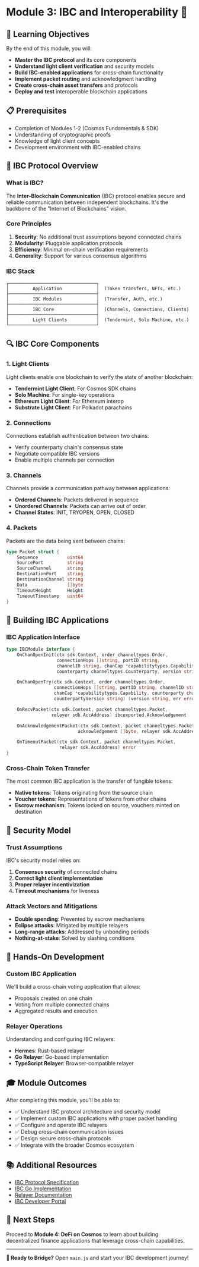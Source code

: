 # Module 3: IBC and Interoperability 🌉

## 🎯 Learning Objectives

By the end of this module, you will:
- **Master the IBC protocol** and its core components
- **Understand light client verification** and security models
- **Build IBC-enabled applications** for cross-chain functionality
- **Implement packet routing** and acknowledgment handling
- **Create cross-chain asset transfers** and protocols
- **Deploy and test** interoperable blockchain applications

## 📋 Prerequisites

- Completion of Modules 1-2 (Cosmos Fundamentals & SDK)
- Understanding of cryptographic proofs
- Knowledge of light client concepts
- Development environment with IBC-enabled chains

## 🌉 IBC Protocol Overview

### What is IBC?

The **Inter-Blockchain Communication** (IBC) protocol enables secure and reliable communication between independent blockchains. It's the backbone of the "Internet of Blockchains" vision.

### Core Principles

1. **Security**: No additional trust assumptions beyond connected chains
2. **Modularity**: Pluggable application protocols
3. **Efficiency**: Minimal on-chain verification requirements
4. **Generality**: Support for various consensus algorithms

### IBC Stack

```
┌─────────────────────────────────┐
│         Application             │  (Token transfers, NFTs, etc.)
├─────────────────────────────────┤
│         IBC Modules             │  (Transfer, Auth, etc.)
├─────────────────────────────────┤
│         IBC Core                │  (Channels, Connections, Clients)
├─────────────────────────────────┤
│         Light Clients           │  (Tendermint, Solo Machine, etc.)
└─────────────────────────────────┘
```

## 🔍 IBC Core Components

### 1. Light Clients

Light clients enable one blockchain to verify the state of another blockchain:
- **Tendermint Light Client**: For Cosmos SDK chains
- **Solo Machine**: For single-key operations
- **Ethereum Light Client**: For Ethereum interop
- **Substrate Light Client**: For Polkadot parachains

### 2. Connections

Connections establish authentication between two chains:
- Verify counterparty chain's consensus state
- Negotiate compatible IBC versions
- Enable multiple channels per connection

### 3. Channels

Channels provide a communication pathway between applications:
- **Ordered Channels**: Packets delivered in sequence
- **Unordered Channels**: Packets can arrive out of order
- **Channel States**: INIT, TRYOPEN, OPEN, CLOSED

### 4. Packets

Packets are the data being sent between chains:
```go
type Packet struct {
    Sequence           uint64
    SourcePort         string
    SourceChannel      string
    DestinationPort    string
    DestinationChannel string
    Data               []byte
    TimeoutHeight      Height
    TimeoutTimestamp   uint64
}
```

## 🚀 Building IBC Applications

### IBC Application Interface

```go
type IBCModule interface {
    OnChanOpenInit(ctx sdk.Context, order channeltypes.Order, 
                   connectionHops []string, portID string,
                   channelID string, chanCap *capabilitytypes.Capability,
                   counterparty channeltypes.Counterparty, version string) error

    OnChanOpenTry(ctx sdk.Context, order channeltypes.Order,
                  connectionHops []string, portID string, channelID string,
                  chanCap *capabilitytypes.Capability, counterparty channeltypes.Counterparty,
                  counterpartyVersion string) (version string, err error)

    OnRecvPacket(ctx sdk.Context, packet channeltypes.Packet,
                 relayer sdk.AccAddress) ibcexported.Acknowledgement

    OnAcknowledgementPacket(ctx sdk.Context, packet channeltypes.Packet,
                           acknowledgement []byte, relayer sdk.AccAddress) error

    OnTimeoutPacket(ctx sdk.Context, packet channeltypes.Packet,
                    relayer sdk.AccAddress) error
}
```

### Cross-Chain Token Transfer

The most common IBC application is the transfer of fungible tokens:
- **Native tokens**: Tokens originating from the source chain
- **Voucher tokens**: Representations of tokens from other chains
- **Escrow mechanism**: Tokens locked on source, vouchers minted on destination

## 🔐 Security Model

### Trust Assumptions

IBC's security model relies on:
1. **Consensus security** of connected chains
2. **Correct light client implementation**
3. **Proper relayer incentivization**
4. **Timeout mechanisms** for liveness

### Attack Vectors and Mitigations

- **Double spending**: Prevented by escrow mechanisms
- **Eclipse attacks**: Mitigated by multiple relayers
- **Long-range attacks**: Addressed by unbonding periods
- **Nothing-at-stake**: Solved by slashing conditions

## 🔧 Hands-On Development

### Custom IBC Application

We'll build a cross-chain voting application that allows:
- Proposals created on one chain
- Voting from multiple connected chains
- Aggregated results and execution

### Relayer Operations

Understanding and configuring IBC relayers:
- **Hermes**: Rust-based relayer
- **Go Relayer**: Go-based implementation
- **TypeScript Relayer**: Browser-compatible relayer

## 🎓 Module Outcomes

After completing this module, you'll be able to:
- ✅ Understand IBC protocol architecture and security model
- ✅ Implement custom IBC applications with proper packet handling
- ✅ Configure and operate IBC relayers
- ✅ Debug cross-chain communication issues
- ✅ Design secure cross-chain protocols
- ✅ Integrate with the broader Cosmos ecosystem

## 📚 Additional Resources

- [IBC Protocol Specification](https://github.com/cosmos/ibc)
- [IBC Go Implementation](https://github.com/cosmos/ibc-go)
- [Relayer Documentation](https://github.com/cosmos/relayer)
- [IBC Developer Portal](https://ibc.cosmos.network/)

## 🔗 Next Steps

Proceed to **Module 4: DeFi on Cosmos** to learn about building decentralized finance applications that leverage cross-chain capabilities.

---

**🎯 Ready to Bridge?** Open `main.js` and start your IBC development journey!
